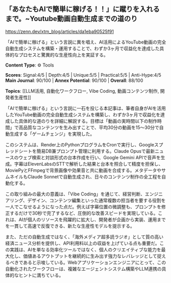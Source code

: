 ## 「あなたもAIで簡単に稼げる！！」に蹴りを入れるまで。~Youtube動画自動生成までの道のり

https://zenn.dev/xtm_blog/articles/da1eba90525f91

「AIで簡単に稼げる」という言説に異を唱え、AI活用によるYouTube動画の完全自動生成システムを構築・運用することで、わずか3ヶ月で収益化を達成した具体的なプロセスと驚異的な生産性向上を実証する。

**Content Type**: ⚙️ Tools

**Scores**: Signal:4/5 | Depth:4/5 | Unique:5/5 | Practical:5/5 | Anti-Hype:4/5
**Main Journal**: 90/100 | **Annex Potential**: 90/100 | **Overall**: 88/100

**Topics**: [[LLM活用, 自動化ワークフロー, Vibe Coding, 動画コンテンツ制作, 開発者生産性]]

「AIで簡単に稼げる」という言説に一石を投じる本記事は、筆者自身がAIを活用したYouTube動画の完全自動生成システムを構築し、わずか3ヶ月で収益化を達成した具体的な道のりを詳細に解説する。目標は「動画の実時間以下の制作時間」で高品質なコンテンツを生み出すことで、平均30分の動画を15〜30分で自動生成する「ゲームチェンジ」を実現した。

このシステムは、Render上のPythonプログラムをCronで実行し、Googleスプレッドシートを簡易DB兼プロンプト管理に利用する。Claude Opusで最新ニュースのウェブ検索と対談形式の台本作成を行い、Google Gemini APIで音声を生成。字幕はElevenLabsのSTTで解析した結果と台本を照合して精度を担保し、MoviePyとFFmpegで背景画像や効果音と共に動画を合成する。メタデータやサムネイルもClaude Sonnetで自動生成され、日々のコンテンツ制作の全工程を自動化する。

この取り組みの最大の意義は、「Vibe Coding」を通じて、経営判断、エンジニアリング、デザイン、コンテンツ編集といった通常複数の担当者を要する役割を一人でこなせるようになった点だ。例えば字幕位置の微調整も、プロンプトを修正するだけで30秒で完了するなど、圧倒的な改善スピードを実現している。これは、AIが個人のリソースを飛躍的に拡大し、開発者が企画から実装、運用までを一貫して高速で反復できる、新たな生産性モデルを提示する。

また、ただの自動生成ではなく、「海外メディア超多読ラジオ」として質の高い経済ニュース分析を提供し、API利用料以上の収益を上げている点も重要だ。この実践は、AIを単なる効率化ツールではなく、個人のクリエイティブな能力を最大化し、価値あるアウトプットを継続的に生み出す強力なレバレッジとして捉えるべきであると示唆している。Webアプリケーションエンジニアにとって、この自動化されたワークフローは、複雑なエージェントシステム構築やLLM連携の具体的なヒントに満ちている。